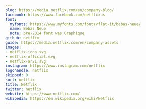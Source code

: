 ```yaml
---
blog: https://media.netflix.com/en/company-blog/
facebook: https://www.facebook.com/netflixus
font:
  myfonts: https://www.myfonts.com/fonts/flat-it/bebas-neue/
  name: Bebas Neue
  note: pre-2014 font was Graphique
github: netflix
guide: https://media.netflix.com/en/company-assets
images:
- netflix-icon.svg
- netflix-official.svg
- netflix-ar21.svg
instagram: https://www.instagram.com/netflix
logohandle: netflix
skipped: 0
sort: netflix
title: Netflix
twitter: netflix
website: https://www.netflix.com/
wikipedia: https://en.wikipedia.org/wiki/Netflix
---
```

